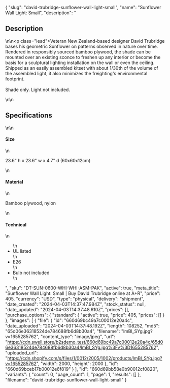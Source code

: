 {
  "slug": "david-trubridge-sunflower-wall-light-small",
  "name": "Sunflower Wall Light: Small",
  "description": "<h2>Description</h2>\n<!-- split -->\n<p class=\"lead\">Veteran New Zealand-based designer David Trubridge bases his geometric Sunflower on patterns observed in nature over time. Rendered in responsibly sourced bamboo plywood, the shade can be mounted over an existing sconce to freshen up any interior or become the basis for a sculptural lighting installation on the wall or even the ceiling. Shipped as an easily assembled kitset with about 1/30th of the volume of the assembled light, it also minimizes the freighting's environmental footprint.<br> <br>Shade only. Light not included.</p>\n<!-- split -->\n<h2>Specifications</h2>\n<!-- split -->\n<h4>Size</h4>\n<p>23.6\" h x 23.6\" w x 4.7\" d (60x60x12cm)</p>\n<h4>Material</h4>\n<p>Bamboo plywood, nylon</p>\n<h4>Technical</h4>\n<ul>\n<li>UL listed</li>\n<li>E26</li>\n<li>Bulb not included</li>\n</ul>",
  "sku": "DT-SUN-0600-WHI-WHI-ASM-PAK",
  "active": true,
  "meta_title": "Sunflower Wall Light: Small | Buy David Trubridge online at A+R",
  "price": 405,
  "currency": "USD",
  "type": "physical",
  "delivery": "shipment",
  "date_created": "2024-04-03T14:37:47.984Z",
  "stock_status": null,
  "date_updated": "2024-04-03T14:37:48.610Z",
  "prices": [],
  "purchase_options": {
    "standard": {
      "active": true,
      "price": 405,
      "prices": []
    }
  },
  "images": [
    {
      "file": {
        "id": "660d69bc49a7c00012e20a4c",
        "date_uploaded": "2024-04-03T14:37:48.192Z",
        "length": 108252,
        "md5": "65d06e36318524de784688fb6d8b30a4",
        "filename": "lmBl_SYg.jpg?v=1655285762",
        "content_type": "image/jpeg",
        "url": "https://cdn.swell.store/b2sdemo_test/660d69bc49a7c00012e20a4c/65d06e36318524de784688fb6d8b30a4/lmBl_SYg.jpg%3Fv%3D1655285762",
        "uploaded_url": "https://cdn.shopify.com/s/files/1/0012/2005/1002/products/lmBl_SYg.jpg?v=1655285762",
        "width": 2000,
        "height": 2000
      },
      "id": "660d69bceb17b00012e6f819"
    }
  ],
  "id": "660d69bb58e0b90012cf0820",
  "variants": {
    "count": 0,
    "page_count": 1,
    "page": 1,
    "results": []
  },
  "filename": "david-trubridge-sunflower-wall-light-small"
}